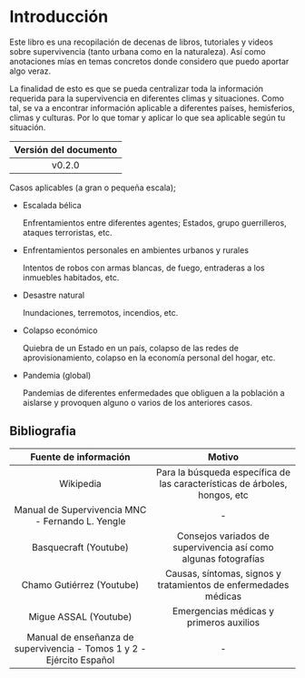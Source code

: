# Introducción

Este libro es una recopilación de decenas de libros, tutoriales y videos sobre supervivencia (tanto urbana como en la naturaleza). Así
como anotaciones mías en temas concretos donde considero que puedo aportar algo veraz.

La finalidad de esto es que se pueda centralizar toda la información requerida para la supervivencia en diferentes climas y situaciones.
Como tal, se va a encontrar información aplicable a diferentes países, hemisferios, climas y culturas. Por lo que tomar y aplicar lo que 
sea aplicable según tu situación.

| Versión del documento | 
| :---: |
| v0.2.0 | 

Casos aplicables (a gran o pequeña escala);

- Escalada bélica

  Enfrentamientos entre diferentes agentes; Estados, grupo guerrilleros, ataques terroristas, etc.

- Enfrentamientos personales en ambientes urbanos y rurales

  Intentos de robos con armas blancas, de fuego, entraderas a los inmuebles habitados, etc.

- Desastre natural

  Inundaciones, terremotos, incendios, etc.

- Colapso económico

  Quiebra de un Estado en un país, colapso de las redes de aprovisionamiento, colapso en la economía personal del hogar, etc.

- Pandemia (global)

  Pandemias de diferentes enfermedades que obliguen a la población a aislarse y provoquen alguno o varios de los anteriores casos.

## Bibliografia

| Fuente de información | Motivo |
| :---: | :---: |
| Wikipedia | Para la búsqueda específica de las características de árboles, hongos, etc |
| Manual de Supervivencia MNC - Fernando L. Yengle | - |
| Basquecraft (Youtube) | Consejos variados de supervivencia así como algunas fotografías |
| Chamo Gutiérrez (Youtube) | Causas, síntomas, signos y tratamientos de enfermedades médicas |
| Migue ASSAL (Youtube) | Emergencias médicas y primeros auxilios |
| Manual de enseñanza de supervivencia - Tomos 1 y 2 - Ejército Español | - |
